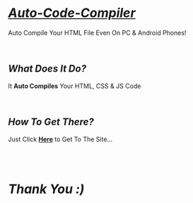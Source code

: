 # *[Auto-Code-Compiler](https://sancho1952007.github.io/Auto-Code-Compiler/)*
Auto Compile Your HTML File Even On PC &amp; Android Phones!

<br>

## *What Does It Do?*
It **Auto Compiles** Your HTML, CSS & JS Code

<br>

## *How To Get There?*
Just Click **[Here](https://sancho1952007.github.io/Auto-Code-Compiler/)** to Get To The Site...

<br><br>

# ***Thank You :)***
